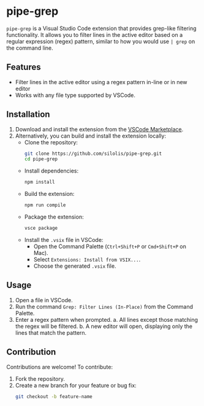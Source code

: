 # pipe-grep

`pipe-grep` is a Visual Studio Code extension that provides grep-like filtering functionality. It allows you to filter lines in the active editor based on a regular expression (regex) pattern, similar to how you would use `| grep` on the command line.

## Features

- Filter lines in the active editor using a regex pattern in-line or in new editor
- Works with any file type supported by VSCode.

## Installation

1. Download and install the extension from the [VSCode Marketplace](https://marketplace.visualstudio.com/).
2. Alternatively, you can build and install the extension locally:
   - Clone the repository:
     ```bash
     git clone https://github.com/silolis/pipe-grep.git
     cd pipe-grep
     ```
   - Install dependencies:
     ```bash
     npm install
     ```
   - Build the extension:
     ```bash
     npm run compile
     ```
   - Package the extension:
     ```bash
     vsce package
     ```
   - Install the `.vsix` file in VSCode:
     - Open the Command Palette (`Ctrl+Shift+P` or `Cmd+Shift+P` on Mac).
     - Select `Extensions: Install from VSIX...`.
     - Choose the generated `.vsix` file.

## Usage

1. Open a file in VSCode.
2. Run the command `Grep: Filter Lines (In-Place)` from the Command Palette.
3. Enter a regex pattern when prompted.
   a. All lines except those matching the regex will be filtered.
   b. A new editor will open, displaying only the lines that match the pattern.
    



## Contribution

Contributions are welcome! To contribute:

1. Fork the repository.
2. Create a new branch for your feature or bug fix:
   ```bash
   git checkout -b feature-name